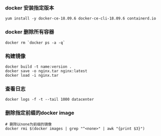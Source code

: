 ### docker 安装指定版本
    yum install -y docker-ce-18.09.6 docker-ce-cli-18.09.6 containerd.io

### docker 删除所有容器
    docker rm `docker ps -a -q`
    
### 构建镜像
    docker build -t name:version .
    docker save -o nginx.tar nginx:latest
    docker load -i nginx.tar

### 查看日志
    docker logs -f -t --tail 1000 datacenter
    
### 删除指定前缀的docker image
    # 删除以none为前缀的镜像
    docker rmi $(docker images | grep "^<none>" | awk "{print $3}")
    
    